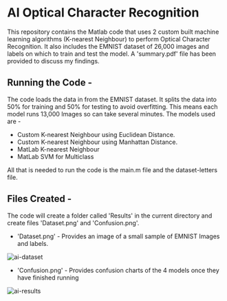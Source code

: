 # AI Optical Character Recognition

This repository contains the Matlab code that uses 2 custom built machine learning algorithms (K-nearest Neighbour) to perform Optical Character Recognition.
It also includes the EMNIST dataset of 26,000 images and labels on which to train and test the model. A 'summary.pdf' file has been provided to discuss my findings.

## Running the Code -

The code loads the data in from the EMNIST dataset. It splits the data into 50% for training and 50% for testing to avoid overfitting. This means each model runs
13,000 Images so can take several minutes. The models used are -
* Custom K-nearest Neighbour using Euclidean Distance.
* Custom K-nearest Neighbour using Manhattan Distance.
* MatLab K-nearest Neighbour
* MatLab SVM for Multiclass

All that is needed to run the code is the main.m file and the dataset-letters file.

## Files Created -

The code will create a folder called 'Results' in the current directory and create files 'Dataset.png' and 'Confusion.png'.

* 'Dataset.png' - Provides an image of a small sample of EMNIST Images and labels.
  
![ai-dataset](https://github.com/user-attachments/assets/40d403fc-bf10-4dc2-8307-d9b984f8a0f5)

* 'Confusion.png' - Provides confusion charts of the 4 models once they have finished running
  
![ai-results](https://github.com/user-attachments/assets/fce7c891-d795-42d5-a447-c700697ed989)

